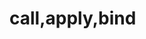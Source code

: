 <!--
 * @Description: In User Settings Edit
 * @Author: your name
 * @Date: 2019-09-18 12:48:11
 * @LastEditTime: 2019-09-18 12:48:11
 * @LastEditors: your name
 -->
# call,apply,bind